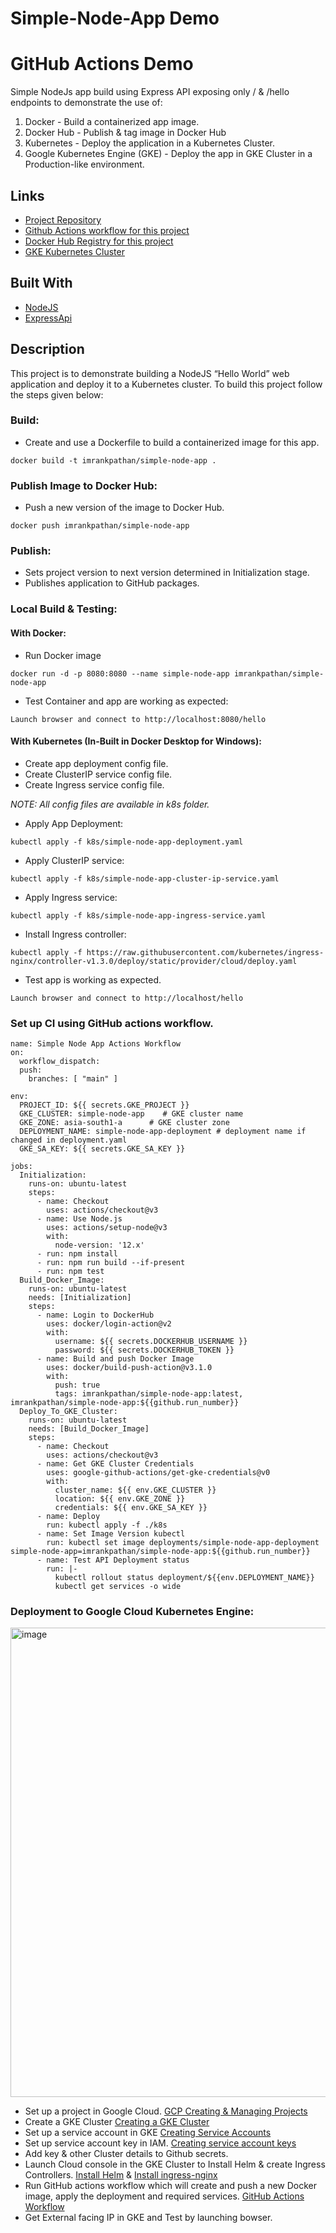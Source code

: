 # Simple-Node-App Demo
# GitHub Actions Demo
Simple NodeJs app build using Express API exposing only / & /hello endpoints to demonstrate the use of:
1. Docker - Build a containerized app image.
2. Docker Hub - Publish & tag image in Docker Hub
3. Kubernetes - Deploy the application in a Kubernetes Cluster.
4. Google Kubernetes Engine (GKE) - Deploy the app in GKE Cluster in a Production-like environment.

## Links
- [Project Repository](https://github.com/imranKpathan/simple-node-app "Simple Node App Repo")
- [Github Actions workflow for this project](https://github.com/imranKpathan/simple-node-app/actions/workflows/github-actions-workflow.yaml)
- [Docker Hub Registry for this project](https://hub.docker.com/repository/docker/imrankpathan/simple-node-app "Link to Docker Hub Registry")
- [GKE Kubernetes Cluster](https://console.cloud.google.com/kubernetes/clusters/details/asia-south1-a/simple-node-app/details?project=simple-node-app-357305 "Link to GKE Cluster")
## Built With
- [NodeJS](https://code.visualstudio.com/docs/nodejs/nodejs-tutorial "NodeJS")
- [ExpressApi](https://expressjs.com/en/starter/hello-world.html "Express API")
## Description
This project is to demonstrate building a NodeJS “Hello World” web application and deploy it to a Kubernetes cluster. To build this project follow the steps given below:
### Build:
* Create and use a Dockerfile to build a containerized image for this app.
```
docker build -t imrankpathan/simple-node-app .
```
### Publish Image to Docker Hub:
* Push a new version of the image to Docker Hub.
```
docker push imrankpathan/simple-node-app
```
### Publish:
* Sets project version to next version determined in Initialization stage.
* Publishes application to GitHub packages.
### Local Build & Testing:
#### With Docker:
* Run Docker image
```
docker run -d -p 8080:8080 --name simple-node-app imrankpathan/simple-node-app
```
* Test Container and app are working as expected:
```
Launch browser and connect to http://localhost:8080/hello
```
#### With Kubernetes (In-Built in Docker Desktop for Windows):
* Create app deployment config file.
* Create ClusterIP service config file.
* Create Ingress service config file.

_NOTE: All config files are available in k8s folder._

* Apply App Deployment:
```
kubectl apply -f k8s/simple-node-app-deployment.yaml
```
* Apply ClusterIP service:
```
kubectl apply -f k8s/simple-node-app-cluster-ip-service.yaml
```
* Apply Ingress service:
```
kubectl apply -f k8s/simple-node-app-ingress-service.yaml
```
* Install Ingress controller:
```
kubectl apply -f https://raw.githubusercontent.com/kubernetes/ingress-nginx/controller-v1.3.0/deploy/static/provider/cloud/deploy.yaml
```
* Test app is working as expected.
```
Launch browser and connect to http://localhost/hello
```
### Set up CI using GitHub actions workflow.
```Workflow
name: Simple Node App Actions Workflow
on:
  workflow_dispatch:
  push:
    branches: [ "main" ]

env:
  PROJECT_ID: ${{ secrets.GKE_PROJECT }}
  GKE_CLUSTER: simple-node-app    # GKE cluster name
  GKE_ZONE: asia-south1-a 	   # GKE cluster zone
  DEPLOYMENT_NAME: simple-node-app-deployment # deployment name if changed in deployment.yaml  
  GKE_SA_KEY: ${{ secrets.GKE_SA_KEY }}

jobs:
  Initialization:
    runs-on: ubuntu-latest
    steps:
      - name: Checkout
        uses: actions/checkout@v3
      - name: Use Node.js
        uses: actions/setup-node@v3
        with:
          node-version: '12.x'
      - run: npm install
      - run: npm run build --if-present
      - run: npm test
  Build_Docker_Image:
    runs-on: ubuntu-latest
    needs: [Initialization]
    steps:
      - name: Login to DockerHub
        uses: docker/login-action@v2
        with:
          username: ${{ secrets.DOCKERHUB_USERNAME }}
          password: ${{ secrets.DOCKERHUB_TOKEN }}
      - name: Build and push Docker Image
        uses: docker/build-push-action@v3.1.0
        with:
          push: true
          tags: imrankpathan/simple-node-app:latest, imrankpathan/simple-node-app:${{github.run_number}}
  Deploy_To_GKE_Cluster:
    runs-on: ubuntu-latest
    needs: [Build_Docker_Image]
    steps:
      - name: Checkout
        uses: actions/checkout@v3
      - name: Get GKE Cluster Credentials
        uses: google-github-actions/get-gke-credentials@v0
        with:
          cluster_name: ${{ env.GKE_CLUSTER }}
          location: ${{ env.GKE_ZONE }}
          credentials: ${{ env.GKE_SA_KEY }}      
      - name: Deploy
        run: kubectl apply -f ./k8s
      - name: Set Image Version kubectl
        run: kubectl set image deployments/simple-node-app-deployment simple-node-app=imrankpathan/simple-node-app:${{github.run_number}}
      - name: Test API Deployment status
        run: |-
          kubectl rollout status deployment/${{env.DEPLOYMENT_NAME}}
          kubectl get services -o wide
```
### Deployment to Google Cloud Kubernetes Engine:
<img width="751" alt="image" src="https://user-images.githubusercontent.com/12246571/180741871-e39aab4e-f973-4a24-ac95-b2707fb0a7a7.png">


* Set up a project in Google Cloud. [GCP Creating & Managing Projects](https://cloud.google.com/resource-manager/docs/creating-managing-projects "GCP Creating & Managing Projects")
* Create a GKE Cluster [Creating a GKE Cluster](https://cloud.google.com/kubernetes-engine/docs/how-to/creating-a-zonal-cluster "Creating a GKE Cluster")
* Set up a service account in GKE [Creating Service Accounts](https://cloud.google.com/iam/docs/creating-managing-service-accounts "Creating Service Accounts")
* Set up service account key in IAM. [Creating service account keys](https://cloud.google.com/iam/docs/creating-managing-service-account-keys "Creating service account keys")
* Add key & other Cluster details to Github secrets.
* Launch Cloud console in the GKE Cluster to Install Helm & create Ingress Controllers. [Install Helm](https://helm.sh/docs/intro/install/#from-script "Install Helm") & [Install ingress-nginx](https://kubernetes.github.io/ingress-nginx/deploy/#quick-start "Install ingress-nginx")
* Run GitHub actions workflow which will create and push a new Docker image, apply the deployment and required services. [GitHub Actions Workflow](https://github.com/imranKpathan/simple-node-app/actions/workflows/github-actions-workflow.yaml)
* Get External facing IP in GKE and Test by launching bowser.
